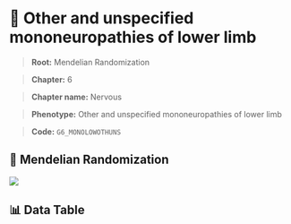 # 🧪 Other and unspecified mononeuropathies of lower limb

> **Root:** Mendelian Randomization

> **Chapter:** 6  

> **Chapter name:** Nervous

> **Phenotype:** Other and unspecified mononeuropathies of lower limb  

> **Code:** `G6_MONOLOWOTHUNS`

## 🧬 Mendelian Randomization  

<img src="/MR/Figures/Forward/G6_MONOLOWOTHUNS.png"/>

## 📊 Data Table

<CsvTableMRF src="/MR_Data/Forward/G6_MONOLOWOTHUNS.csv"/>
